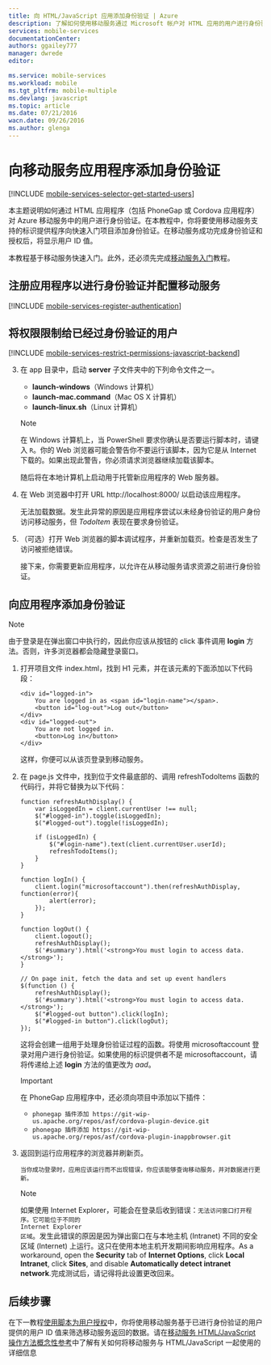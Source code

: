 ```yaml
---
title: 向 HTML/JavaScript 应用添加身份验证 | Azure
description: 了解如何使用移动服务通过 Microsoft 帐户对 HTML 应用的用户进行身份验证。
services: mobile-services
documentationCenter: 
authors: ggailey777
manager: dwrede
editor: 

ms.service: mobile-services
ms.workload: mobile
ms.tgt_pltfrm: mobile-multiple
ms.devlang: javascript
ms.topic: article
ms.date: 07/21/2016
wacn.date: 09/26/2016
ms.author: glenga
---
```


#  向移动服务应用程序添加身份验证 

[!INCLUDE [mobile-services-selector-get-started-users](../../includes/mobile-services-selector-get-started-users.md)]

本主题说明如何通过 HTML 应用程序（包括 PhoneGap 或 Cordova 应用程序）对 Azure 移动服务中的用户进行身份验证。在本教程中，你将要使用移动服务支持的标识提供程序向快速入门项目添加身份验证。在移动服务成功完成身份验证和授权后，将显示用户 ID 值。

本教程基于移动服务快速入门。此外，还必须先完成[移动服务入门]教程。

## <a name="register"></a>注册应用程序以进行身份验证并配置移动服务

[!INCLUDE [mobile-services-register-authentication](../../includes/mobile-services-register-authentication.md)]

## <a name="permissions"></a>将权限限制给已经过身份验证的用户

[!INCLUDE [mobile-services-restrict-permissions-javascript-backend](../../includes/mobile-services-restrict-permissions-javascript-backend.md)]

3. 在 app 目录中，启动 **server** 子文件夹中的下列命令文件之一。

    + **launch-windows**（Windows 计算机） 
    + **launch-mac.command**（Mac OS X 计算机）
    + **launch-linux.sh**（Linux 计算机）

    >[!NOTE]
    >在 Windows 计算机上，当 PowerShell 要求你确认是否要运行脚本时，请键入 `R`。你的 Web 浏览器可能会警告你不要运行该脚本，因为它是从 Internet 下载的。如果出现此警告，你必须请求浏览器继续加载该脚本。

    随后将在本地计算机上启动用于托管新应用程序的 Web 服务器。

4. 在 Web 浏览器中打开 URL http://localhost:8000/ 以启动该应用程序。

    无法加载数据。发生此异常的原因是应用程序尝试以未经身份验证的用户身份访问移动服务，但 _TodoItem_ 表现在要求身份验证。

5. （可选）打开 Web 浏览器的脚本调试程序，并重新加载页。检查是否发生了访问被拒绝错误。

   接下来，你需要更新应用程序，以允许在从移动服务请求资源之前进行身份验证。

## <a name="add-authentication"></a>向应用程序添加身份验证

>[!NOTE]
>由于登录是在弹出窗口中执行的，因此你应该从按钮的 click 事件调用 **login** 方法。否则，许多浏览器都会隐藏登录窗口。

1. 打开项目文件 index.html，找到 H1 元素，并在该元素的下面添加以下代码段：

    ```
    <div id="logged-in">
        You are logged in as <span id="login-name"></span>.
        <button id="log-out">Log out</button>
    </div>
    <div id="logged-out">
        You are not logged in.
        <button>Log in</button>
    </div>
    ```

    这样，你便可以从该页登录到移动服务。

2. 在 page.js 文件中，找到位于文件最底部的、调用 refreshTodoItems 函数的代码行，并将它替换为以下代码：

    ```
    function refreshAuthDisplay() {
        var isLoggedIn = client.currentUser !== null;
        $("#logged-in").toggle(isLoggedIn);
        $("#logged-out").toggle(!isLoggedIn);

        if (isLoggedIn) {
            $("#login-name").text(client.currentUser.userId);
            refreshTodoItems();
        }
    }

    function logIn() {
        client.login("microsoftaccount").then(refreshAuthDisplay, function(error){
            alert(error);
        });
    }

    function logOut() {
        client.logout();
        refreshAuthDisplay();
        $('#summary').html('<strong>You must login to access data.</strong>');
    }

    // On page init, fetch the data and set up event handlers
    $(function () {
        refreshAuthDisplay();
        $('#summary').html('<strong>You must login to access data.</strong>');		    
        $("#logged-out button").click(logIn);
        $("#logged-in button").click(logOut);
    });
    ```

    这将会创建一组用于处理身份验证过程的函数。将使用 microsoftaccount 登录对用户进行身份验证。如果使用的标识提供者不是 microsoftaccount，请将传递给上述 **login** 方法的值更改为 *aad*。

    >[!IMPORTANT]
    >在 PhoneGap 应用程序中，还必须向项目中添加以下插件：
    ><ul><li><code>phonegap 插件添加 https://git-wip-us.apache.org/repos/asf/cordova-plugin-device.git</code></li>
    > <li><code>phonegap 插件添加 https://git-wip-us.apache.org/repos/asf/cordova-plugin-inappbrowser.git</code></li></ul>

9. 返回到运行应用程序的浏览器并刷新页。

       当你成功登录时，应用应该运行而不出现错误，你应该能够查询移动服务，并对数据进行更新。

    >[!NOTE]
    >如果使用 Internet Explorer，可能会在登录后收到错误：<code>无法访问窗口打开程序。它可能位于不同的 Internet Explorer 区域</code>。发生此错误的原因是因为弹出窗口在与本地主机 (Intranet) 不同的安全区域 (Internet) 上运行。这只在使用本地主机开发期间影响应用程序。As a workaround, open the **Security** tab of **Internet Options**, click **Local Intranet**, click **Sites**, and disable **Automatically detect intranet network**.完成测试后，请记得将此设置更改回来。

##  <a name="next-steps"></a>后续步骤

在下一教程[使用脚本为用户授权]中，你将使用移动服务基于已进行身份验证的用户提供的用户 ID 值来筛选移动服务返回的数据。请在[移动服务 HTML/JavaScript 操作方法概念性参考]中了解有关如何将移动服务与 HTML/JavaScript 一起使用的详细信息

<!-- Anchors. -->

[Register your app for authentication and configure Mobile Services]: #register
[Restrict table permissions to authenticated users]: #permissions
[Add authentication to the app]: #add-authentication
[Next Steps]: #next-steps

<!-- Images. -->

[4]: ./media/mobile-services-html-get-started-users/mobile-services-selection.png
[5]: ./media/mobile-services-html-get-started-users/mobile-service-uri.png
[13]: ./media/mobile-services-html-get-started-users/mobile-identity-tab.png
[14]: ./media/mobile-services-html-get-started-users/mobile-portal-data-tables.png
[15]: ./media/mobile-services-html-get-started-users/mobile-portal-change-table-perms.png

<!-- URLs. -->
[移动服务入门]: ./mobile-services-html-get-started.md
[使用脚本为用户授权]: ./mobile-services-javascript-backend-service-side-authorization.md

[移动服务 HTML/JavaScript 操作方法概念性参考]: ./mobile-services-html-how-to-use-client-library.md

<!---HONumber=Mooncake_0118_2016-->